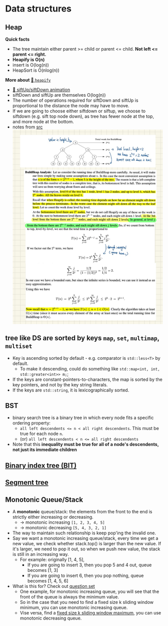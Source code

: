 # Data structures

## Heap

**Quick facts**

- The tree maintain either parent >= child or parent <= child. **Not left <= parent <= right.**
- **Heapify is O(n)**
- insert is O(log(n))
- HeapSort is O(nlog(n))

**More about** [:link: `heapify`](https://stackoverflow.com/questions/9755721/how-can-building-a-heap-be-on-time-complexity)

- [:link: siftUp/siftDown animation](https://youtu.be/5iBUTMWGtIQ)
- siftDown and siftUp are themselves O(log(n))
- The number of operations required for siftDown and siftUp is proportional to the distance the node may have to move.
- If we are going to choose either siftdown or siftup, we choose to siftdown (e.g. sift top node down), as tree has fewer node at the top, and more node at the bottom.
- notes from [src](http://www.cs.umd.edu/~meesh/351/mount/lectures/lect14-heapsort-analysis-part.pdf)
![](../srcs/heapify.jpeg)

## tree like DS are sorted by keys `map`, `set`, `multimap`, `multiset`

- Key is ascending sorted by default - e.g. comparator is `std::less<T>` by default.
  - To make it descending, could do something like `std::map<int, int, std::greater<int>> m;`;
- If the keys are constant-pointers-to-characters, the map is sorted by the key pointers, and not by the key string literals.
- If the keys are `std::string`, it is lexicographically sorted.

## BST

- binary search tree is a binary tree in which every node fits a specific ordering property:
  - `all left descendents <= n < all right descendents`. This must be true for each node `n`.
  - (or) `all left descendents < n <= all right descendents`
- Note that this **inequality must be true for all of a node's descendents, not just its immediate children**

## [Binary index tree (BIT)](binary_index_tree.md)

## [Segment tree](segment_tree.md)

## Monotonic Queue/Stack

- A **monotonic** queue/stack: the elements from the front to the end is strictly either increasing or decreasing.
  - -> monotonic increasing `[1, 2, 3, 4, 5]`
  - -> monotonic decreasing `[5, 4, 3, 2, 1]`
- The way to maintain such relationship is keep pop'ing the invalid one.
- Say we want a monotonic increasing queue/stack, every time we get a new value, we check whether stack.top() is larger than the new value. If it's larger, we need to pop it out, so when we push new value, the stack is still in an increasing way.
  - For example: originally [1, 4, 5],
    - If you are going to insert 3, then you pop 5 and 4 out, queue becomes [1, 3]
    - If you are going to insert 6, then you pop nothing, queue becomes [1, 4, 5, 6]
- What is this for? Check out [question set](../monotonic/README.md)
  - One example, for monotonic increasing queue, you will see that the front of the queue is always the minimum value.
  - So in the case that you need to find a fixed size k sliding window minimum, you can use monotonic increasing queue.
  - Vise versa, find a [fixed size k sliding window maximum](../monotonic/README.md#bulb-239-sliding-window-maximumhttpsleetcodecomproblemssliding-window-maximum-dartslidingwindowmaximumh), you can use monotonic decreasing queue.
